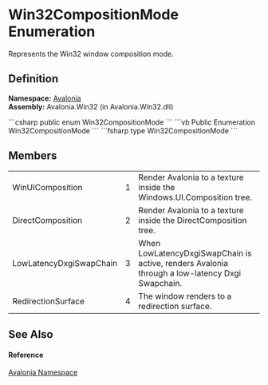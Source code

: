 # Win32CompositionMode Enumeration


Represents the Win32 window composition mode.



## Definition
**Namespace:** <a href="N_Avalonia">Avalonia</a>  
**Assembly:** Avalonia.Win32 (in Avalonia.Win32.dll)

<Tabs groupId="api-code-preview">
<TabItem value="csharp" label="C#">
```csharp
public enum Win32CompositionMode
```
</TabItem>
<TabItem value="vb" label="VB">
```vb
Public Enumeration Win32CompositionMode
```
</TabItem>
<TabItem value="fsharp" label="F#">
```fsharp
type Win32CompositionMode
```
</TabItem>
</Tabs>



## Members
<table>
<tr>
<td>WinUIComposition</td>
<td>1</td>
<td>Render Avalonia to a texture inside the Windows.UI.Composition tree.</td>
</tr>
<tr>
<td>DirectComposition</td>
<td>2</td>
<td>Render Avalonia to a texture inside the DirectComposition tree.</td>
</tr>
<tr>
<td>LowLatencyDxgiSwapChain</td>
<td>3</td>
<td>When LowLatencyDxgiSwapChain is active, renders Avalonia through a low-latency Dxgi Swapchain.</td>
</tr>
<tr>
<td>RedirectionSurface</td>
<td>4</td>
<td>The window renders to a redirection surface.</td>
</tr>
</table>

## See Also


#### Reference
<a href="N_Avalonia">Avalonia Namespace</a>  

